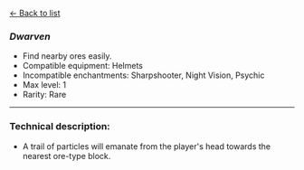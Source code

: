 [<- Back to list](index.md)

### *Dwarven*
- Find nearby ores easily.
- Compatible equipment: Helmets
- Incompatible enchantments: Sharpshooter, Night Vision, Psychic
- Max level: 1
- Rarity: Rare
---
### Technical description:
- A trail of particles will emanate from the player's head towards the nearest ore-type block.